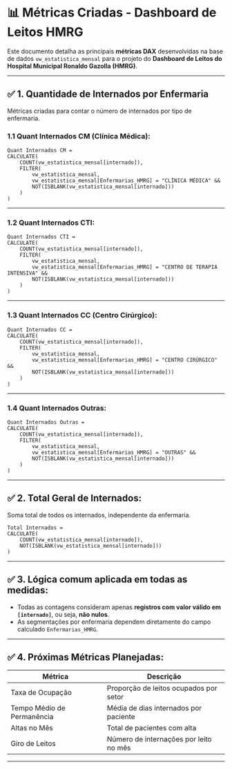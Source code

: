 
# 📊 Métricas Criadas - Dashboard de Leitos HMRG

Este documento detalha as principais **métricas DAX** desenvolvidas na base de dados `vw_estatistica_mensal` para o projeto do **Dashboard de Leitos do Hospital Municipal Ronaldo Gazolla (HMRG)**.

---

## ✅ 1. Quantidade de Internados por Enfermaria

Métricas criadas para contar o número de internados por tipo de enfermaria.

### 1.1 Quant Internados CM (Clínica Médica):

```DAX
Quant Internados CM = 
CALCULATE(
    COUNT(vw_estatistica_mensal[internado]),
    FILTER(
        vw_estatistica_mensal,
        vw_estatistica_mensal[Enfermarias_HMRG] = "CLÍNICA MÉDICA" &&
        NOT(ISBLANK(vw_estatistica_mensal[internado]))
    )
)
```

---

### 1.2 Quant Internados CTI:

```DAX
Quant Internados CTI = 
CALCULATE(
    COUNT(vw_estatistica_mensal[internado]),
    FILTER(
        vw_estatistica_mensal,
        vw_estatistica_mensal[Enfermarias_HMRG] = "CENTRO DE TERAPIA INTENSIVA" &&
        NOT(ISBLANK(vw_estatistica_mensal[internado]))
    )
)
```

---

### 1.3 Quant Internados CC (Centro Cirúrgico):

```DAX
Quant Internados CC = 
CALCULATE(
    COUNT(vw_estatistica_mensal[internado]),
    FILTER(
        vw_estatistica_mensal,
        vw_estatistica_mensal[Enfermarias_HMRG] = "CENTRO CIRÚRGICO" &&
        NOT(ISBLANK(vw_estatistica_mensal[internado]))
    )
)
```

---

### 1.4 Quant Internados Outras:

```DAX
Quant Internados Outras = 
CALCULATE(
    COUNT(vw_estatistica_mensal[internado]),
    FILTER(
        vw_estatistica_mensal,
        vw_estatistica_mensal[Enfermarias_HMRG] = "OUTRAS" &&
        NOT(ISBLANK(vw_estatistica_mensal[internado]))
    )
)
```

---

## ✅ 2. Total Geral de Internados:

Soma total de todos os internados, independente da enfermaria.

```DAX
Total Internados = 
CALCULATE(
    COUNT(vw_estatistica_mensal[internado]),
    NOT(ISBLANK(vw_estatistica_mensal[internado]))
)
```

---

## ✅ 3. Lógica comum aplicada em todas as medidas:

* Todas as contagens consideram apenas **registros com valor válido em `[internado]`**, ou seja, **não nulos**.
* As segmentações por enfermaria dependem diretamente do campo calculado `Enfermarias_HMRG`.

---

## ✅ 4. Próximas Métricas Planejadas:

| Métrica                    | Descrição                              |
| -------------------------- | -------------------------------------- |
| Taxa de Ocupação           | Proporção de leitos ocupados por setor |
| Tempo Médio de Permanência | Média de dias internados por paciente  |
| Altas no Mês               | Total de pacientes com alta            |
| Giro de Leitos             | Número de internações por leito no mês |

---

